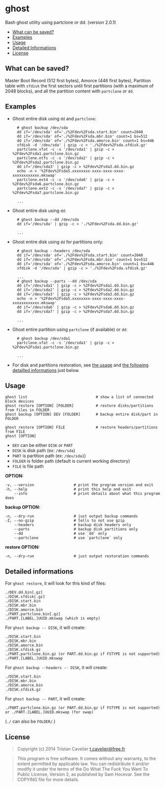 ghost
=====

Bash ghost utility using partclone or dd. (version 2.0.1)

- [What can be saved?](#what-can-be-saved)
- [Examples](#examples)
- [Usage](#usage)
- [Detailed Informations](#detailed-informations)
- [License](#license)


What can be saved?
------------------

Master Boot Record (512 first bytes), Amorce (446 first bytes), Partition table with `sfdisk`
the first sectors until first partitions (with a maximum of 2048 blocks),
and all the partition content with `partclone` or `dd`.


Examples
--------

- Ghost entire disk using `dd` and `partclone`:

        # ghost backup /dev/sda
        dd if='/dev/sda' of='./%2Fdev%2Fsda.start.bin' count=2048
        dd if='/dev/sda' of='./%2Fdev%2Fsda.mbr.bin' count=1 bs=512
        dd if='/dev/sda' of='./%2Fdev%2Fsda.amorce.bin' count=1 bs=446
        sfdisk -d '/dev/sda' | gzip -c > './%2Fdev%2Fsda.sfdisk.gz'
        partclone.vfat -c -s '/dev/sda1' | gzip -c > %2Fdev%2Fsda1.partclone.bin.gz
        partclone.ntfs -c -s '/dev/sda2' | gzip -c > %2Fdev%2Fsda2.partclone.bin.gz
        dd if='/dev/sda3' | gzip -c > %2Fdev%2Fsda3.dd.bin.gz
        echo -n > '%2Fdev%2Fsda5.xxxxxxxx-xxxx-xxxx-xxxx-xxxxxxxxxxxx.mkswap'
        partclone.ext4 -c -s '/dev/sda6' | gzip -c > %2Fdev%2Fsda6.partclone.bin.gz
        partclone.ext2 -c -s '/dev/sda7' | gzip -c > %2Fdev%2Fsda7.partclone.bin.gz

        ...

- Ghost entire disk using `dd`:

        # ghost backup --dd /dev/sda
        dd if='/dev/sda' | gzip -c > './%2Fdev%2Fsda.dd.bin.gz'

        ...

- Ghost entire disk using `dd` for partitions only:

        # ghost backup --headers /dev/sda
        dd if='/dev/sda' of='./%2Fdev%2Fsda.start.bin' count=2048
        dd if='/dev/sda' of='./%2Fdev%2Fsda.mbr.bin' count=1 bs=512
        dd if='/dev/sda' of='./%2Fdev%2Fsda.amorce.bin' count=1 bs=446
        sfdisk -d '/dev/sda' | gzip -c > './%2Fdev%2Fsda.sfdisk.gz'

        ...
        # ghost backup --parts --dd /dev/sda
        dd if='/dev/sda1' | gzip -c > %2Fdev%2Fsda1.dd.bin.gz
        dd if='/dev/sda2' | gzip -c > %2Fdev%2Fsda2.dd.bin.gz
        dd if='/dev/sda3' | gzip -c > %2Fdev%2Fsda3.dd.bin.gz
        echo -n > '%2Fdev%2Fsda5.xxxxxxxx-xxxx-xxxx-xxxx-xxxxxxxxxxxx.mkswap'
        dd if='/dev/sda6' | gzip -c > %2Fdev%2Fsda6.dd.bin.gz
        dd if='/dev/sda7' | gzip -c > %2Fdev%2Fsda7.dd.bin.gz

        ...

- Ghost entire partition using `partclone` (if available) or `dd`:

        # ghost backup /dev/sda1
        partclone.vfat -c -s '/dev/sda1' | gzip -c > %2Fdev%2Fsda1.partclone.bin.gz

        ...

- For disk and partitions restoration, see [the usage](#usage) and
  [the following detailled informations](#detailed-informations) just below.


Usage
-----

    ghost list                               # show a list of connected block devices
    ghost restore [OPTION] [FOLDER]          # restore disks/partitions from files in FOLDER
    ghost backup [OPTION] DEV [FOLDER]       # backup entire disk/part in FOLDER

    ghost restore [OPTION] FILE              # restore headers/partitions from FILE
    ghost [OPTION]

- `DEV` can be either `DISK` or `PART`
- `DISK` is disk path (ex: `/dev/sda`)
- `PART` is partition path (ex: `/dev/sda1`)
- `FOLDER` is folder path (default is current working directory)
- `FILE` is file path

**OPTION:**

    -v, --version                  # print the program version and exit
    -h, --help                     # print this help and exit
        --info                     # print details about what this program does

**backup OPTION:**

    -n, --dry-run                  # just output backup commands
    -Z, --no-gzip                  # tells to not use gzip
        --headers                  # backup disk headers only
        --parts                    # backup disk partitions only
        --dd                       # use `dd` only
        --partclone                # use `partclone` only

**restore OPTION:**

    -n, --dry-run                  # just output restoration commands


Detailed informations
---------------------

For `ghost restore`, it will look for this kind of files:

    ./DEV.dd.bin[.gz]
    ./DISK.sfdisk[.gz]
    ./DISK.start.bin
    ./DISK.mbr.bin
    ./DISK.amorce.bin
    ./PART.partclone.bin[.gz]
    ./PART.[LABEL.]UUID.mkswap (which is empty)

For `ghost backup -- DISK`, it will create:

    ./DISK.start.bin
    ./DISK.mbr.bin
    ./DISK.amorce.bin
    ./DISK.sfdisk.gz
    ./PART.partclone.bin.gz (or PART.dd.bin.gz if FSTYPE is not supported)
    ./PART.[LABEL.]UUID.mkswap

For `ghost backup --headers -- DISK`, it will create:

    ./DISK.start.bin
    ./DISK.mbr.bin
    ./DISK.amorce.bin
    ./DISK.sfdisk.gz

For `ghost backup -- PART`, it will create:

    ./PART.partclone.bin.gz (or PART.dd.bin.gz if FSTYPE is not supported)
    or ./PART.[LABEL.]UUID.mkswap (for swap)

(`./` can also be `FOLDER/`.)


License
-------

> Copyright (c) 2014 Tristan Cavelier <t.cavelier@free.fr>

> This program is free software. It comes without any warranty, to
> the extent permitted by applicable law. You can redistribute it
> and/or modify it under the terms of the Do What The Fuck You Want
> To Public License, Version 2, as published by Sam Hocevar. See
> the COPYING file for more details.

